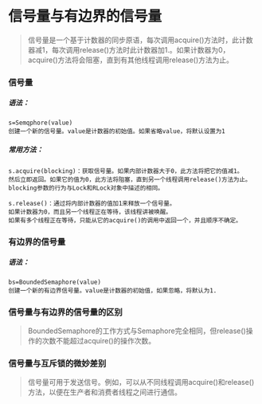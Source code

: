 # 信号量与有边界的信号量

> 信号量是一个基于计数器的同步原语，每次调用acquire\(\)方法时，此计数器减1，每次调用release\(\)方法时此计数器加1.。如果计数器为0，acquire\(\)方法将会阻塞，直到有其他线程调用release\(\)方法为止。

### 信号量

##### 语法：

```
s=Semqphore(value)
创建一个新的信号量。value是计数器的初始值。如果省略value，将默认设置为1
```

##### 常用方法：

```
s.acquire(blocking)：获取信号量。如果内部计数器大于0，此方法将把它的值减1。
然后立即返回。如果它的值为0，此方法将阻塞，直到另一个线程调用release()方法为止。
blocking参数的行为与Lock和RLock对象中描述的相同。

s.release()：通过将内部计数器的值加1来释放一个信号量。
如果计数器为0，而且另一个线程正在等待，该线程讲被唤醒。
如果有多个线程正在等待，只能从它的acquire()的调用中返回一个，并且顺序不确定。
```

### 有边界的信号量

##### 语法：

```
bs=BoundedSemaphore(value)
创建一个新的有边界信号量。value是计数器的初始值，如果忽略，将默认为1.
```

### 信号量与有边界的信号量的区别

> BoundedSemaphore的工作方式与Semaphore完全相同，但release\(\)操作的次数不能超过acquire\(\)的操作次数。

### 信号量与互斥锁的微妙差别

> 信号量可用于发送信号。例如，可以从不同线程调用acquire\(\)和release\(\)方法，以便在生产者和消费者线程之间进行通信。





